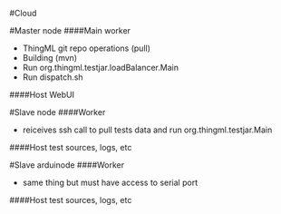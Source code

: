 #Cloud

#Master node
####Main worker
 * ThingML git repo operations (pull)
 * Building (mvn)
 * Run org.thingml.testjar.loadBalancer.Main
 * Run dispatch.sh

####Host WebUI

#Slave node
####Worker
 * reiceives ssh call to pull tests data and run org.thingml.testjar.Main

####Host test sources, logs, etc

#Slave arduinode
####Worker
 * same thing but must have access to serial port

####Host test sources, logs, etc
